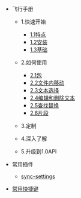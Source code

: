-   飞行手册

    -   1.快速开始

        -   [1.1特点](src/flight-manual/1.1特点.md)
        -   [1.2安装](src/flight-manual/1.2安装.md)
        -   [1.3基础](src/flight-manual/1.3基础.md)

    -   2.如何使用
        -   [2.1包](src/flight-manual/2.1包.md)
        -   [2.2文件内移动](src/flight-manual/2.2文件内移动.md)
        -   [2.3文本选择](src/flight-manual/2.3文本选择.md)
        -   [2.4编辑和删除文本](src/flight-manual/2.4编辑和删除文本.md)
        -   [2.5查找替换](src/flight-manual/2.5查找替换.md)
        -   [2.6片段](src/flight-manual/2.6片段.md)
    -   3.定制
    -   4.深入了解

    -   5.升级到1.0API

-   常用插件

    -   [sync-settings](src/plugins/sync-settings.md)

-   [常用快捷键](src/shortkeys.md)
